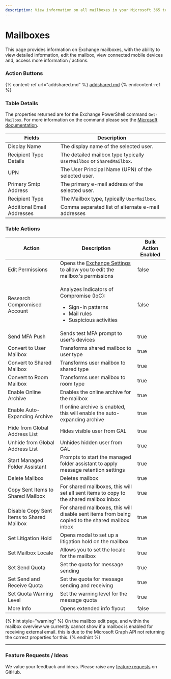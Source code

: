 ```yaml
---
description: View information on all mailboxes in your Microsoft 365 tenants.
---
```


# Mailboxes

This page provides information on Exchange mailboxes, with the ability to view detailed information, edit the mailbox, view connected mobile devices and, access more information / actions.

### Action Buttons

{% content-ref url="addshared.md" %}
[addshared.md](addshared.md)
{% endcontent-ref %}

### Table Details

The properties returned are for the Exchange PowerShell command `Get-Mailbox`. For more information on the command please see the [Microsoft documentation](https://learn.microsoft.com/en-us/powershell/module/exchange/get-mailbox?view=exchange-ps).&#x20;

| Fields                     | Description                                                           |
| -------------------------- | --------------------------------------------------------------------- |
| Display Name               | The display name of the selected user.                                |
| Recipient Type Details     | The detailed mailbox type typically `UserMailbox` or `SharedMailbox`. |
| UPN                        | The User Principal Name (UPN) of the selected user.                   |
| Primary Smtp Address       | The primary e-mail address of the selected user.                      |
| Recipient Type             | The Mailbox type, typically `UserMailbox`.                            |
| Additional Email Addresses | Comma separated list of alternate e-mail addresses                    |

### Table Actions

<table><thead><tr><th>Action</th><th>Description</th><th data-type="checkbox">Bulk Action Enabled</th></tr></thead><tbody><tr><td>Edit Permissions</td><td>Opens the <a href="../../../identity/administration/users/user/exchange.md">Exchange Settings</a> to allow you to edit the mailbox's permissions</td><td>false</td></tr><tr><td>Research Compromised Account</td><td><p></p><p>Analyzes Indicators of Compromise (IoC):</p><ul><li>Sign-in patterns</li><li>Mail rules</li><li>Suspicious activities</li></ul></td><td>false</td></tr><tr><td>Send MFA Push</td><td>Sends test MFA prompt to user's devices</td><td>true</td></tr><tr><td>Convert to User Mailbox</td><td>Transforms shared mailbox to user type</td><td>true</td></tr><tr><td>Convert to Shared Mailbox</td><td>Transforms user mailbox to shared type</td><td>true</td></tr><tr><td>Convert to Room Mailbox</td><td>Transforms user mailbox to room type</td><td>true</td></tr><tr><td>Enable Online Archive</td><td>Enables the online archive for the mailbox</td><td>true</td></tr><tr><td>Enable Auto-Expanding Archive</td><td>If online archive is enabled, this will enable the auto-expanding archive</td><td>true</td></tr><tr><td>Hide from Global Address List</td><td>Hides visible user from GAL</td><td>true</td></tr><tr><td>Unhide from Global Address List</td><td>Unhides hidden user from GAL</td><td>true</td></tr><tr><td>Start Managed Folder Assistant</td><td>Prompts to start the managed folder assistant to apply message retention settings</td><td>true</td></tr><tr><td>Delete Mailbox</td><td>Deletes mailbox</td><td>true</td></tr><tr><td>Copy Sent Items to Shared Mailbox</td><td>For shared mailboxes, this will set all sent items to copy to the shared mailbox inbox</td><td>true</td></tr><tr><td>Disable Copy Sent Items to Shared Mailbox</td><td>For shared mailboxes, this will disable sent items from being copied to the shared mailbox inbox</td><td>true</td></tr><tr><td>Set Litigation Hold</td><td>Opens modal to set up a litigation hold on the mailbox</td><td>true</td></tr><tr><td>Set Mailbox Locale</td><td>Allows you to set the locale for the mailbox</td><td>true</td></tr><tr><td>Set Send Quota</td><td>Set the quota for message sending</td><td>true</td></tr><tr><td>Set Send and Receive Quota</td><td>Set the quota for message sending and receiving</td><td>true</td></tr><tr><td>Set Quota Warning Level</td><td>Set the warning level for the message quota</td><td>true</td></tr><tr><td>More Info</td><td>Opens extended info flyout</td><td>false</td></tr></tbody></table>

{% hint style="warning" %}
On the mailbox edit page, and within the mailbox overview we currently cannot show if a mailbox is enabled for receiving external email. this is due to the Microsoft Graph API not returning the correct properties for this.
{% endhint %}

***

### Feature Requests / Ideas

We value your feedback and ideas. Please raise any [feature requests](https://github.com/KelvinTegelaar/CIPP/issues/new?assignees=\&labels=enhancement%2Cno-priority\&projects=\&template=feature.yml\&title=%5BFeature+Request%5D%3A+) on GitHub.
